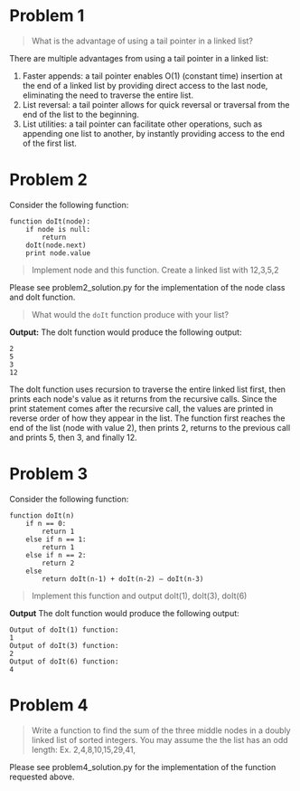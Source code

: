 # Problem 1

> What is the advantage of using a tail pointer in a linked list?

There are multiple advantages from using a tail pointer in a linked list:
 1. Faster appends: a tail pointer enables O(1) (constant time) insertion at the end of a linked list by providing direct access to the last node, eliminating the need to traverse the entire list.
 2. List reversal: a tail pointer allows for quick reversal or traversal from the end of the list to the beginning. 
 3. List utilities: a tail pointer can facilitate other operations, such as appending one list to another, by instantly providing access to the end of the first list.


# Problem 2

Consider the following function:
```
function doIt(node):
    if node is null:
        return 
    doIt(node.next)
    print node.value
```

> Implement node and this function. Create a linked list with 12,3,5,2

Please see problem2_solution.py for the implementation of the node class and doIt function.

> What would the `doIt` function produce with your list?

**Output:** The doIt function would produce the following output:
```
2
5
3
12
```

The doIt function uses recursion to traverse the entire linked list first, then prints each node's value as it returns from the recursive calls. Since the print statement comes after the recursive call, the values are printed in reverse order of how they appear in the list. The function first reaches the end of the list (node with value 2), then prints 2, returns to the previous call and prints 5, then 3, and finally 12.


# Problem 3

Consider the following function:
```
function doIt(n)
    if n == 0:
        return 1
    else if n == 1:
        return 1
    else if n == 2:
        return 2
    else
        return doIt(n-1) + doIt(n-2) – doIt(n-3) 
```

> Implement this function and output doIt(1), doIt(3), doIt(6)

**Output** The doIt function would produce the following output:
```
Output of doIt(1) function:
1
Output of doIt(3) function:
2
Output of doIt(6) function:
4
```


# Problem 4

> Write a function to find the sum of the three middle nodes in a doubly linked list of sorted integers. You may assume the the list has an odd length:
Ex.
2,4,8,10,15,29,41,

Please see problem4_solution.py for the implementation of the function requested above.



